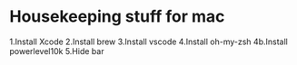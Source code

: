 # Housekeeping stuff for mac

1.Install Xcode
2.Install brew
3.Install vscode
4.Install oh-my-zsh
  4b.Install powerlevel10k
5.Hide bar
